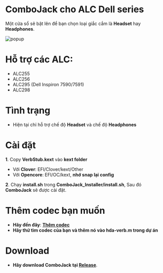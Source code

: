 # **ComboJack cho ALC Dell series**

Một cửa sổ sẽ bật lên để bạn chọn loại giắc cắm là **Headset** hay **Headphones**. 


![popup](https://user-images.githubusercontent.com/92006941/141351074-7b03cd61-ea71-49e9-8d82-89a9d414cc64.png)


# **Hỗ trợ các ALC:**

+ ALC255
+ ALC256
+ ALC295 (Dell Inspiron 7590/7591)
+ ALC298

# Tình trạng

+ Hiện tại chỉ hỗ trợ chế độ **Headset** và chế độ **Headphones**

# **Cài đặt**
**1**. Copy **VerbStub.kext** vào **kext folder**

   - Với **Clover**: EFI/Clover/kext/Other
   - Với **Opencore**: EFI/OC/kext, **nhớ snap lại config**

**2**. Chạy **install.sh** trong **ComboJack_Installer/install.sh**, Sau đó **ComboJack** sẽ được cài đặt.

# **Thêm codec bạn muốn**
+ **Hãy đến đây**: [**Thêm codec**](https://github.com/torvalds/linux/blob/master/sound/pci/hda/patch_realtek.c)
+ **Hãy thử tìm codec của bạn và thêm nó vào hda-verb.m trong dự án**

# **Download**

- **Hãy download ComboJack tại [Release](https://github.com/HowNeft/ComboJack/releases/tag/Release)**.
